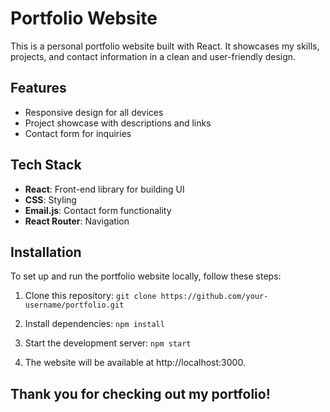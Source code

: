 # Portfolio Website

This is a personal portfolio website built with React. It showcases my skills, projects, and contact information in a clean and user-friendly design.

## Features

- Responsive design for all devices
- Project showcase with descriptions and links
- Contact form for inquiries

## Tech Stack

- **React**: Front-end library for building UI
- **CSS**: Styling
- **Email.js**: Contact form functionality
- **React Router**: Navigation

## Installation

To set up and run the portfolio website locally, follow these steps:

1. Clone this repository: `git clone https://github.com/your-username/portfolio.git`

2. Install dependencies: `npm install`

3. Start the development server:  `npm start`

4. The website will be available at http://localhost:3000.


## Thank you for checking out my portfolio!

